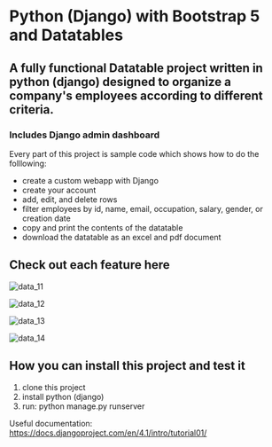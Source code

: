 # Python (Django) with Bootstrap 5 and Datatables

## A fully functional Datatable project written in python (django) designed to organize a company's employees according to different criteria.
### Includes Django admin dashboard


Every part of this project is sample code which shows how to do the folllowing:

* create a custom webapp with Django
* create your account 
* add, edit, and delete rows 
* filter employees by id, name, email, occupation, salary, gender, or creation date
* copy and print the contents of the datatable
* download the datatable as an excel and pdf document


## Check out each feature here
![data_11](https://user-images.githubusercontent.com/98499720/210342245-467b5577-00ef-4211-b061-4fc7d821f5a8.gif)

![data_12](https://user-images.githubusercontent.com/98499720/210342259-d6d514bb-8d77-4623-b2e9-2eb6a7aa24e4.gif)

![data_13](https://user-images.githubusercontent.com/98499720/210342267-d1e33235-aaa1-40c9-9a01-f42831b8fbd9.gif)

![data_14](https://user-images.githubusercontent.com/98499720/210342710-8efad14a-e28f-4fe3-9873-f5a04720893f.gif)


## How you can install this project and test it
1. clone this project
2. install python (django)
3. run: python manage.py runserver

Useful documentation: https://docs.djangoproject.com/en/4.1/intro/tutorial01/
